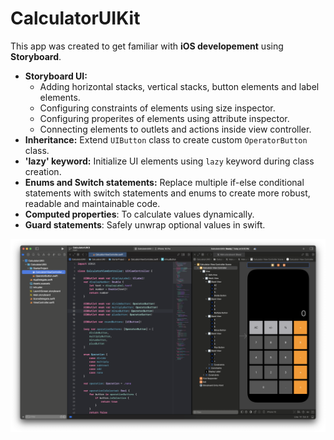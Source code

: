 # CalculatorUIKit

This app was created to get familiar with **iOS developement** using **Storyboard**.

* **Storyboard UI:**
    *  Adding horizontal stacks, vertical stacks, button elements and label elements.
    *  Configuring constraints of elements using size inspector.
    *  Configuring properites of elements using attribute inspector.
    *  Connecting elements to outlets and actions inside view controller.
* **Inheritance:** Extend `UIButton` class to create custom `OperatorButton` class.
* **'lazy' keyword:** Initialize UI elements using `lazy` keyword during class creation.
* **Enums and Switch statements:** Replace multiple if-else conditional statements with switch statements and enums to create more robust, readable and maintainable code.
* **Computed properties**: To calculate values dynamically.
* **Guard statements**: Safely unwrap optional values in swift.

![Illustration](./assets/xcode-screenshot.png)
